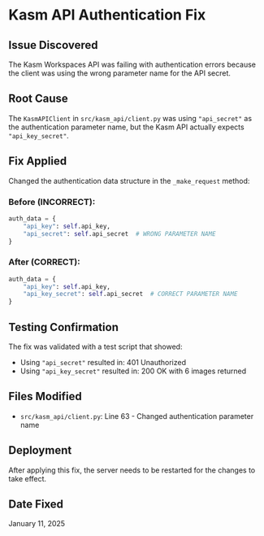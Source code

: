 # Kasm API Authentication Fix

## Issue Discovered
The Kasm Workspaces API was failing with authentication errors because the client was using the wrong parameter name for the API secret.

## Root Cause
The `KasmAPIClient` in `src/kasm_api/client.py` was using `"api_secret"` as the authentication parameter name, but the Kasm API actually expects `"api_key_secret"`.

## Fix Applied
Changed the authentication data structure in the `_make_request` method:

### Before (INCORRECT):
```python
auth_data = {
    "api_key": self.api_key,
    "api_secret": self.api_secret  # WRONG PARAMETER NAME
}
```

### After (CORRECT):
```python
auth_data = {
    "api_key": self.api_key,
    "api_key_secret": self.api_secret  # CORRECT PARAMETER NAME
}
```

## Testing Confirmation
The fix was validated with a test script that showed:
- Using `"api_secret"` resulted in: 401 Unauthorized
- Using `"api_key_secret"` resulted in: 200 OK with 6 images returned

## Files Modified
- `src/kasm_api/client.py`: Line 63 - Changed authentication parameter name

## Deployment
After applying this fix, the server needs to be restarted for the changes to take effect.

## Date Fixed
January 11, 2025
